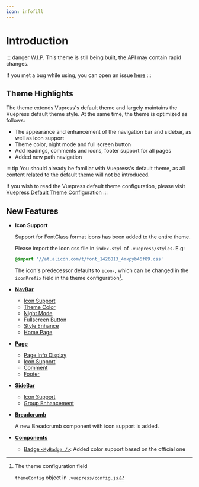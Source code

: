 ```yaml
---
icon: infofill
---
```


# Introduction

::: danger W.I.P.
This theme is still being built, the API may contain rapid changes.

If you met a bug while using, you can open an issue [here](https://github.com/Mister-Hope/vuepress-theme-hope/issues)
:::

## Theme Highlights

The theme extends Vupress's default theme and largely maintains the Vuepress default theme style. At the same time, the theme is optimized as follows:

- The appearance and enhancement of the navigation bar and sidebar, as well as icon support
- Theme color, night mode and full screen button
- Add readings, comments and icons, footer support for all pages
- Added new path navigation

::: tip
You should already be familiar with Vuepress's default theme, as all content related to the default theme will not be introduced.

If you wish to read the Vuepress default theme configuration, please visit [Vuepress Default Theme Configuration](https://v1.vuepress.vuejs.org/theme/default-theme-config.html)
:::

## New Features

- **Icon Support**

  Support for FontClass format icons has been added to the entire theme.

  Please import the icon css file in `index.styl` of `.vuepress/styles`. E.g:

  ```css
  @import '//at.alicdn.com/t/font_1426813_4mkpyb46f89.css'
  ```

  The icon's predecessor defaults to `icon-`, which can be changed in the `iconPrefix` field in the theme configuration[^themeConfig].

- [**NavBar**](navbar.md)

  - [Icon Support](navbar.md#icon-support)
  - [Theme Color](themecolor.md#custom-theme-color)
  - [Night Mode](themecolor.md#nightmode)
  - [Fullscreen Button](navbar.md#fullscreen-button)
  - [Style Enhance](navbar.md#style-change)
  - [Home Page](home.md)

- [**Page**](page.md)

  - [Page Info Display](page.md#page-info-display)
  - [Icon Support](page.md#icon-support)
  - [Comment](comment.md)
  - [Footer](page.md#footer-support)

- [**SideBar**](sidebar.md)

  - [Icon Support](sidebar.md#icon-support)
  - [Group Enhancement](sidebar.md#group-enhancement)

- [**Breadcrumb**](breadcrumb.md)

  A new Breadcrumb component with icon support is added.

- [**Components**](component.md)

  - [Badge `<MyBadge />`](component.md#badge): Added color support based on the official one

[^themeConfig]: The theme configuration field

    `themeConfig` object in `.vuepress/config.js`
